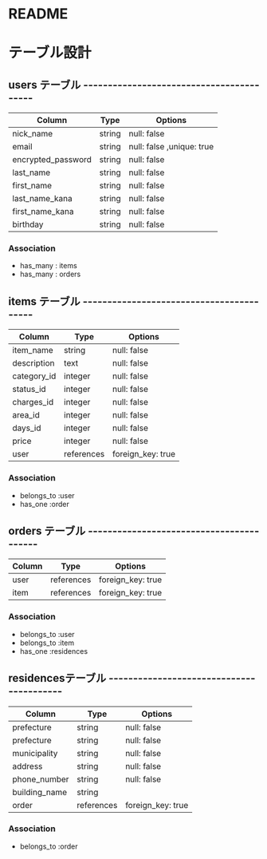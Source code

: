 # README

# テーブル設計

## users テーブル -----------------------------------------

| Column             | Type   | Options                   |
| ------------------ | ------ | --------------------      |
| nick_name          | string | null: false               |
| email              | string | null: false ,unique: true |
| encrypted_password | string | null: false               |
| last_name          | string | null: false               |
| first_name         | string | null: false               |
| last_name_kana     | string | null: false               |
| first_name_kana    | string | null: false               |
| birthday           | string | null: false               |


### Association

- has_many : items
- has_many : orders

## items テーブル -----------------------------------------

| Column       | Type       | Options            |
| ---------    | ---------- | -----------        |
| item_name    | string     | null: false        |
| description  | text       | null: false        |
| category_id  | integer    | null: false        |
| status_id    | integer    | null: false        |
| charges_id   | integer    | null: false        |
| area_id      | integer    | null: false        |
| days_id      | integer    | null: false        |
| price        | integer     | null: false       |
| user         | references | foreign_key: true  |

### Association

- belongs_to :user
- has_one  :order

## orders テーブル -----------------------------------------

| Column             | Type       | Options            |
| ------------------ | ---------- | -----------        |
| user               | references | foreign_key: true  |
| item               | references | foreign_key: true  |


### Association

- belongs_to :user
- belongs_to :item
- has_one  :residences

## residencesテーブル -----------------------------------------

| Column             | Type       | Options            |
| ------------------ | ---------- | ------------------ |
| prefecture         | string     | null: false        |
| prefecture         | string     | null: false        |
| municipality       | string     | null: false        |
| address            | string     | null: false        |
| phone_number       | string     | null: false        |
| building_name      | string     |                    |
| order              | references | foreign_key: true  |

### Association

- belongs_to :order

